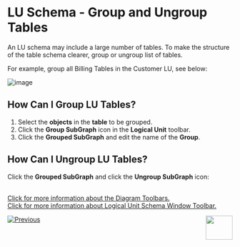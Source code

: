 # LU Schema - Group and Ungroup Tables

An LU schema may include a large number of tables. To make the structure of the table schema clearer, group or ungroup list of tables. 

For example, group all Billing Tables in the Customer LU, see below:

![image](https://github.com/k2view-academy/K2View-Academy/blob/master/articles/03_logical_units/images/1_16_lu_schema_group_tables_including_icons.PNG)

## How Can I Group LU Tables?
1. Select the **objects** in the **table** to be grouped.
1. Click the **Group SubGraph** icon in the **Logical Unit** toolbar.
1. Click the **Grouped SubGraph** and edit the name of the **Group**.

## How Can I Ungroup LU Tables? 
Click the **Grouped SubGraph** and click the **Ungroup SubGraph** icon:

\
[Click for more information about the Diagram Toolbars.](https://github.com/k2view-academy/K2View-Academy/blob/master/articles/04_general/03_diagram_and_toolbars.md)
\
[Click for more information about Logical Unit Schema Window Toolbar.](https://github.com/k2view-academy/K2View-Academy/blob/master/articles/03_logical_units/03_LU_schema_window.md#logical-unit-lu-schema-window-toolbar)

[![Previous](https://github.com/k2view-academy/K2View-Academy/blob/master/articles/images/Previous.png)](https://github.com/k2view-academy/K2View-Academy/blob/master/articles/03_logical_units/15_LU_schema_edit_reference_tab.md)[<img align="right" width="60" height="54" src="https://github.com/k2view-academy/K2View-Academy/blob/master/articles/images/Next.png">](https://github.com/k2view-academy/K2View-Academy/blob/master/articles/03_logical_units/17_LU_schema_change_root_table.md)
